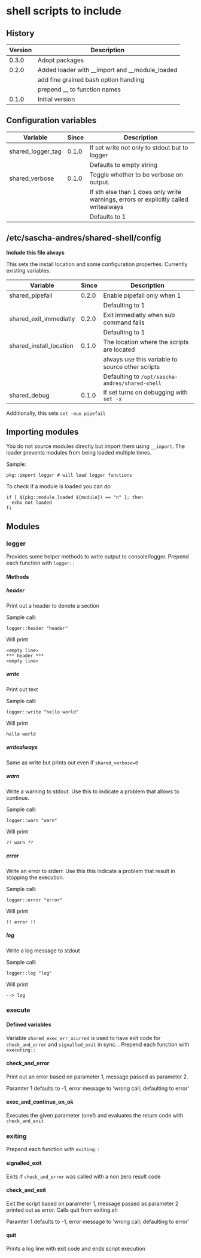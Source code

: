 # shell scripts to include

## History

|Version|Description|
|---|---|
|0.3.0|Adopt packages|
|0.2.0|Added loader with __import and __module_loaded|
||add fine grained bash option handling|
||prepend __ to function names|
|0.1.0|Initial version|

## Configuration variables

|Variable|Since|Description|
|---|---|---|
|shared_logger_tag|0.1.0|If set write not only to stdout but to logger|
|||Defaults to empty string|
|shared_verbose|0.1.0|Toggle whether to be verbose on output.|
|||If sth else than 1 does only write warnings, errors or explicitly called writealways|
|||Defaults to 1|

## /etc/sascha-andres/shared-shell/config

__Include this file always__

This sets the install location and some configuration properties. Currently existing variables:

|Variable|Since|Description|
|---|---|---|
|shared_pipefail|0.2.0|Enable pipefail only when 1|
|||Defaulting to 1|
|shared_exit_immediatly|0.2.0|Exit immediatly when sub command fails|
|||Defaulting to 1|
|shared_install_location|0.1.0|The location where the scripts are located|
|||always use this variable to source other scripts|
|||Defaulting to `/opt/sascha-andres/shared-shell`|
|shared_debug|0.1.0|If set turns on debugging with `set -x`

Additionally, this sets `set -euo pipefail`

## Importing modules

You do not source modules directly but import them using `__import`. The loader prevents modules from being loaded multiple times.

Sample:

    pkg::import logger # will load logger functions

To check if a module is loaded you can do

    if [ $(pkg::module_loaded ${module}) == "n" ]; then
      echo not loaded
    fi

## Modules

### logger

Provides some helper methods to write output to console/logger. Prepend each function with `logger::`

#### Methods

##### header

Print out a header to denote a section

Sample call:

    logger::header "header"
    
Will print

    <empty line>
    *** header ***
    <empty line>

##### write

Print out text

Sample call:

    logger::write "hello world"

Will print

	hello world

##### writealways

Same as write but prints out even if `shared_verbose=0`

##### warn

Write a warning to stdout. Use this to indicate a problem that allows to continue.

Sample call:

    logger::warn "warn"
    
Will print

	?? warn ??

##### error

Write an error to stderr. Use this this indicate a problem that result in stopping the execution.

Sample call:

    logger::error "error"
    
Will print

	!! error !!

##### log

Write a log message to stdout

Sample call:

    logger::log "log"

Will print

    --> log

### execute

#### Defined variables

Variable `shared_exec_err_ocurred` is used to have exit code for `check_and_error` and `signalled_exit` in sync. . Prepend each function with `executing::`

#### check_and_error

Print out an error based on parameter 1, message passed as parameter 2.

Paramter 1 defaults to -1, error message to 'wrong call; defaulting to error'

#### exec_and_continue_on_ok

Executes the given parameter (one!) and evaluates the return code with `check_and_exit`

### exiting

Prepend each function with `exiting::`

#### signalled_exit

Exits if `check_and_error` was called with a non zero result code

#### check_and_exit

Exit the script based on parameter 1, message passed as parameter 2 printed out as error. Calls quit from exiting.sh

Paramter 1 defaults to -1, error message to 'wrong call; defaulting to error'

#### quit

Prints a log line with exit code and ends script execution